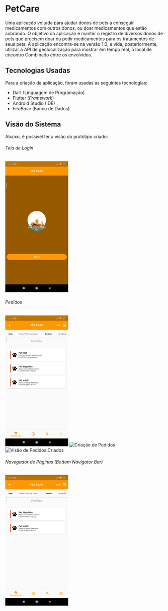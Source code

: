 # PetCare

Uma aplicação voltada para ajudar donos de pets a conseguir medicamentos com outros donos, 
ou doar medicamentos que estão sobrando. O objetivo da aplicação é manter o registro de 
diversos donos de pets que precisem doar ou pedir medicamentos para os tratamentos de seus 
pets. A aplicação encontra-se na versão 1.0, e vida, posteriormente, utilizar
  a API de geolocalização para mostrar em tempo real, o local de encontro
  Combinado entre os envolvidos.
  
## Tecnologias Usadas
Para a criação da aplicação, foram usadas as seguintes tecnologias:  
  
- Dart (Linguagem de Programação)
- Flutter (*Framework*)
- Android Studio (IDE)
- *FireBase* (Banco de Dados)
  
  
## Visão do Sistema
Abaixo, é possivel ter a visão do protótipo criado:  

###### Tela de Login
<p align = "left">
  <img src="readme/1.gif" title="Tela Inicial">
</p>

###### Pedidos
<p align="left">
    <img src="readme/2.gif" title="Tela Principal">
    <img src="readme/3.gif" title="Criação de Pedidos">
    <img src="readme/5.gif" title="Visão de Pedidos Criados">
</p>


###### Navegador de Páginas (Bottom Navigator Bar)
<p align= "left">
    <img src="readme/4.gif" title="Navegador de páginas">
</p>

